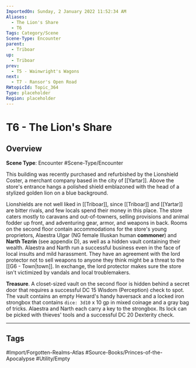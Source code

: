 ```yaml
---
ImportedOn: Sunday, 2 January 2022 11:52:34 AM
Aliases:
  - The Lion's Share
  - T6
Tags: Category/Scene
Scene-Type: Encounter
parent:
  - Triboar
up:
  - Triboar
prev:
  - T5 - Wainwright's Wagons
next:
  - T7 - Ransor's Open Road
RWtopicId: Topic_364
Type: placeholder
Region: placeholder
---
```

# T6 - The Lion's Share
## Overview
**Scene Type**: Encounter
#Scene-Type/Encounter

This building was recently purchased and refurbished by the Lionshield Coster, a merchant company based in the city of [[Yartar]]. Above the store's entrance hangs a polished shield emblazoned with the head of a stylized golden lion on a blue background.

Lionshields are not well liked in [[Triboar]], since [[Triboar]] and [[Yartar]] are bitter rivals, and few locals spend their money in this place. The store caters mostly to caravans and out-of-towners, selling provisions and animal fodder up front, and adventuring gear, armor, and weapons in back. Rooms on the second floor contain accommodations for the store's young proprietors, Alaestra Ulgar (NG female Illuskan human **commoner**) and **Narth Tezrin** (see appendix D), as well as a hidden vault containing their wealth. Alaestra and Narth run a successful business even in the face of local insults and mild harassment. They have an agreement with the lord protector not to sell weapons to anyone they think might be a threat to the [[G6 - Town|town]]. In exchange, the lord protector makes sure the store isn't victimized by vandals and local troublemakers.

**Treasure**. A closet-sized vault on the second floor is hidden behind a secret door that requires a successful DC 15 Wisdom (Perception) check to spot. The vault contains an empty Heward's handy haversack and a locked iron strongbox that contains `dice: 3d10` x 10 gp in mixed coinage and a gray bag of tricks. Alaestra and Narth each carry a key to the strongbox. Its lock can be picked with thieves' tools and a successful DC 20 Dexterity check.


---
## Tags
#Import/Forgotten-Realms-Atlas #Source-Books/Princes-of-the-Apocalypse #Utility/Empty

